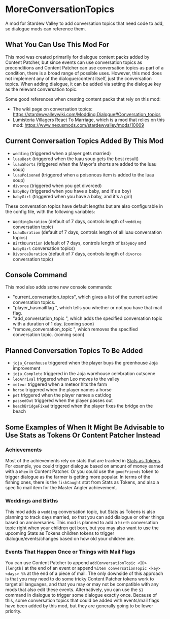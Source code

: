 # MoreConversationTopics
A mod for Stardew Valley to add conversation topics that need code to add, so dialogue mods can reference them.

## What You Can Use This Mod For

This mod was created primarily for dialogue content packs added by Content Patcher, but since events can use conversation topics as preconditions and Content Patcher can use conversation topics as part of a condition, there is a broad range of possible uses. However, this mod does not implement any of the dialogue/content itself, just the conversation topics. When adding dialogue, it can be added via setting the dialogue key as the relevant conversation topic. 

Some good references when creating content packs that rely on this mod:
   * The wiki page on conversation topics: https://stardewvalleywiki.com/Modding:Dialogue#Conversation_topics
   * Lumisteria Villagers React To Marriage, which is a mod that relies on this mod: https://www.nexusmods.com/stardewvalley/mods/10009

## Current Conversation Topics Added By This Mod
   * `wedding` (triggered when a player gets married)
   * `luauBest` (triggered when the luau soup gets the best result)
   * `luauShorts` (triggered when the Mayor's shorts are added to the luau soup)
   * `luauPoisoned` (triggered when a poisonous item is added to the luau soup)
   * `divorce` (triggered when you get divorced)
   * `babyBoy` (triggered when you have a baby, and it's a boy)
   * `babyGirl` (triggered when you have a baby, and it's a girl)

These conversation topics have default lengths but are also configurable in the config file, with the following variables:
   * `WeddingDuration` (default of 7 days, controls length of `wedding` conversation topic)
   * `LuauDuration` (default of 7 days, controls length of all luau conversation topics)
   * `BirthDuration` (default of 7 days, controls length of `babyBoy` and `babyGirl` conversation topics)
   * `DivorceDuration` (default of 7 days, controls length of `divorce` conversation topic)

## Console Command

This mod also adds some new console commands:

* "current_conversation_topics", which gives a list of the current active conversation topics. 
* "player_hasmailflag <flagName>", which tells you whether or not you have that mail flag.
* "add_conversation_topic <topicName>", which adds the specified conversation topic with a duration of 1 day. (coming soon)
* "remove_conversation_topic <topicName>", which removes the specified conversation topic. (coming soon)

## Planned Conversation Topics To Be Added
   * `joja_Greenhouse` triggered when the player buys the greenhouse Joja improvement
   * `joja_Complete` triggered in the Joja warehouse celebration cutscene
   * `leoArrival` triggered when Leo moves to the valley
   * `meteor` triggered when a meteor hits the farm
   * `horse` triggered when the player names a horse
   * `pet` triggered when the player names a cat/dog
   * `passedOut` triggered when the player passes out
   * `beachBridgeFixed` triggered when the player fixes the bridge on the beach

## Some Examples of When It Might Be Advisable to Use Stats as Tokens Or Content Patcher Instead

### Achievements

Most of the achievements rely on stats that are tracked in [Stats as Tokens](https://www.nexusmods.com/stardewvalley/mods/9659). For example, you could trigger dialogue based on amount of money earned with a `When` in Content Patcher. Or you could use the `goodFriends` token to trigger dialogue as the farmer is getting more popular. In terms of the fishing ones, there is the `fishCaught` stat from Stats as Tokens, and also a specific mail item for the Master Angler achievement. 

### Weddings and Births

This mod adds a `wedding` conversation topic, but Stats as Tokens is also planning to track days married, so that you can add dialogue or other things based on anniversaries. This mod is planned to add a `birth` conversation topic right when your children get born, but you may also want to use the upcoming Stats as Tokens children tokens to trigger dialogue/events/changes based on how old your children are. 

### Events That Happen Once or Things with Mail Flags

You can use Content Patcher to append `addConversationTopic <ID> [length]` at the end of an event or append `%item conversationTopic <key> <days> %%` at the end of a piece of mail. The only downside of this approach is that you may need to do some tricky Content Patcher tokens work to target all languages, and that you may or may not be compatible with any mods that also edit these events. Alternatively, you can use the `$1` command in dialogue to trigger some dialogue exactly once. Because of this, some conversation topics that could be added with events/mail flags have been added by this mod, but they are generally going to be lower priority. 
